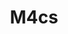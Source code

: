---
title: M4cs
github: https://github.com/M4cs
mode: dark
transition: 1s
score: 55.9
archetype:
- Little Bit of Everything
---